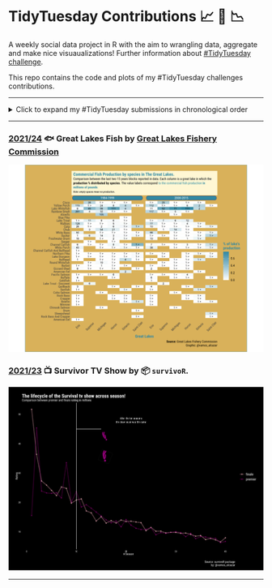 # TidyTuesday Contributions :chart_with_upwards_trend: :cactus: :chart_with_downwards_trend:

A weekly social data project in R with the aim to wrangling data, aggregate and make nice visuaualizations! Further information about [#TidyTuesday challenge](https://github.com/rfordatascience/tidytuesday).

This repo contains the code and plots of my #TidyTuesday challenges contributions.


------

<details>
  <summary>Click to expand my #TidyTuesday submissions in chronological order</summary>
<!-- toc -->
* **Challenges 2021**
  - 2021/23 [:punch: Survivor TV Show :tv:](https://github.com/alcazar90/TidyTuesday/tree/main/2021/2021-06-08_great_lakes)
  - 2021/24 [:fish: Great Lakes Fish :tropical_fish:](https://github.com/alcazar90/TidyTuesday/tree/main/2021/2021-06-08_great_lakes)
<!-- tocstop -->
</details>

***


### [2021/24](https://github.com/alcazar90/TidyTuesday/tree/main/2021/2021-06-08_great_lakes) :fish: Great Lakes Fish by [Great Lakes Fishery Commission](http://www.glfc.org/great-lakes-databases.php)
![./2021/2021-06-08_great_lakes/great_lake_production.png](https://github.com/alcazar90/TidyTuesday/blob/main/2021/2021-06-08_great_lakes/great_lake_production.png)


### [2021/23](https://github.com/alcazar90/TidyTuesday/tree/main/2021/2021-06-01_survivor) :tv: Survivor TV Show by 📦 `survivoR`. 
![./2021/2021-06-01_survivor/lifecycle_survival_show.png](https://github.com/alcazar90/TidyTuesday/blob/main/2021/2021-06-01_survivor/lifecycle_survival_show.png)
***